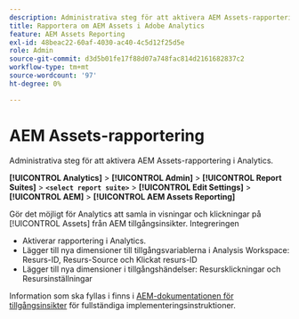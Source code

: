 ```yaml
---
description: Administrativa steg för att aktivera AEM Assets-rapportering i Analytics.
title: Rapportera om AEM Assets i Adobe Analytics
feature: AEM Assets Reporting
exl-id: 48beac22-60af-4030-ac40-4c5d12f25d5e
role: Admin
source-git-commit: d3d5b01fe17f88d07a748fac814d2161682837c2
workflow-type: tm+mt
source-wordcount: '97'
ht-degree: 0%

---
```


# AEM Assets-rapportering

Administrativa steg för att aktivera AEM Assets-rapportering i Analytics.

**[!UICONTROL Analytics]** > **[!UICONTROL Admin]** > **[!UICONTROL Report Suites]** > **`<select report suite>`** > **[!UICONTROL Edit Settings]** > **[!UICONTROL AEM]** > **[!UICONTROL AEM Assets Reporting]**

Gör det möjligt för Analytics att samla in visningar och klickningar på [!UICONTROL Assets] från AEM tillgångsinsikter. Integreringen

* Aktiverar rapportering i Analytics.
* Lägger till nya dimensioner till tillgångsvariablerna i Analysis Workspace: Resurs-ID, Resurs-Source och Klickat resurs-ID
* Lägger till nya dimensioner i tillgångshändelser: Resursklickningar och Resursinställningar

Information som ska fyllas i finns i [AEM-dokumentationen för tillgångsinsikter](https://experienceleague.adobe.com/docs/experience-manager-cloud-service/assets/manage/assets-insights.html) för fullständiga implementeringsinstruktioner.

<!--The content in this article is duplicated with the content in the Admin guide (adobe-experience-manager.md)-->
